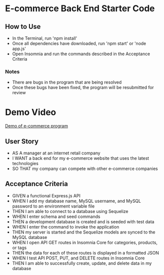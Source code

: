# E-commerce Back End Starter Code

## How to Use
* In the Terminal, run 'npm install'
* Once all dependencies have downloaded, run 'npm start' or 'node app.js'
* Open Insomnia and run the commands described in the Acceptance Criteria

### Notes
* There are bugs in the program that are being resolved
* Once these bugs have been fixed, the program will be resubmitted for review

# Demo Video
[Demo of e-commerce program](https://drive.google.com/file/d/1qqgYjUZ5shJ-0kPK1toSg0plFZbB9S_P/view)

## User Story
* AS A manager at an internet retail company
* I WANT a back end for my e-commerce website that uses the latest technologies
* SO THAT my company can compete with other e-commerce companies

## Acceptance Criteria
* GIVEN a functional Express.js API
* WHEN I add my database name, MySQL username, and MySQL password to an environment variable file
* THEN I am able to connect to a database using Sequelize
* WHEN I enter schema and seed commands
* THEN a development database is created and is seeded with test data
* WHEN I enter the command to invoke the application
* THEN my server is started and the Sequelize models are synced to the MySQL database
* WHEN I open API GET routes in Insomnia Core for categories, products, or tags
* THEN the data for each of these routes is displayed in a formatted JSON
* WHEN I test API POST, PUT, and DELETE routes in Insomnia Core
* THEN I am able to successfully create, update, and delete data in my database